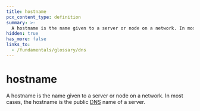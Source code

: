```yaml
---
title: hostname
pcx_content_type: definition
summary: >-
  A hostname is the name given to a server or node on a network. In most cases, the hostname is the public [DNS](/fundamentals/glossary/#dns) name of a server.
hidden: true
has_more: false
links_to:
  - /fundamentals/glossary/dns
---
```


# hostname

A hostname is the name given to a server or node on a network. In most cases, the hostname is the public [DNS](/fundamentals/glossary/dns) name of a server.
